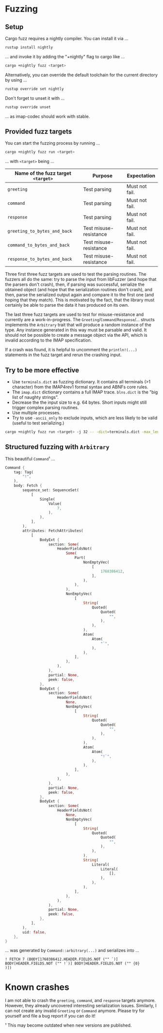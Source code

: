 # Fuzzing

## Setup

Cargo fuzz requires a nightly compiler. You can install it via ...

```sh
rustup install nightly
```

... and invoke it by adding the "+nightly" flag to cargo like ...

```sh
cargo +nightly fuzz <target>
```

Alternatively, you can override the default toolchain for the current directory by using ...

```sh
rustup override set nightly
```

Don't forget to unset it with ...

```sh
rustup override unset
```

... as imap-codec should work with stable.

## Provided fuzz targets

You can start the fuzzing process by running ...

```sh
cargo +nightly fuzz run <target>
```

... with `<target>` being ...

| Name of the fuzz target `<target>` | Purpose                | Expectation    |
|------------------------------------|------------------------|----------------|
| `greeting`                         | Test parsing           | Must not fail. |
| `command`                          | Test parsing           | Must not fail. |
| `response`                         | Test parsing           | Must not fail. |
| `greeting_to_bytes_and_back`       | Test misuse-resistance | Must not fail. |
| `command_to_bytes_and_back`        | Test misuse-resistance | Must not fail. |
| `response_to_bytes_and_back`       | Test misuse-resistance | Must not fail. |

Three first three fuzz targets are used to test the parsing routines.
The fuzzers all do the same: try to parse the input from libFuzzer (and hope that the parsers don't crash), then,
if parsing was successful, serialize the obtained object (and hope that the serialization routines don't crash), and then,
parse the serialized output again and compare it to the first one (and hoping that they match).
This is motivated by the fact, that the library must certainly be able to parse the data it has produced on its own.

The last three fuzz targets are used to test for misuse-resistance and currently are a work-in-progress.
The `Greeting`/`Command`/`Response`/... structs implements the `Arbitrary` trait that will produce a random instance of the type.
Any instance generated in this way must be parsable and valid.
It should not be possible to create a message object via the API, which is invalid according to the IMAP specification.

If a crash was found, it is helpful to uncomment the `println!(...)` statements in the fuzz target and rerun the crashing input. 

## Try to be more effective

* Use `terminals.dict` as fuzzing dictionary. It contains all terminals (>1 character) from the IMAP4rev1 formal syntax and ABNFs core rules.
* The `imap.dict` dictionary contains a full IMAP trace. `blns.dict` is the "big list of naughty strings".
* Decrease the the input size to e.g. 64 bytes. Short inputs might still trigger complex parsing routines.
* Use multiple processes.
* Try to use `-ascii_only` to exclude inputs, which are less likely to be valid (useful to test serializing.)

```sh
cargo +nightly fuzz run <target> -j 32 -- -dict=terminals.dict -max_len=64 -only_ascii=1
```

## Structured fuzzing with `Arbitrary`

This beautiful `Command`¹ ...

```rust
Command {
    tag: Tag(
        "!",
    ),
    body: Fetch {
        sequence_set: SequenceSet(
            [
                Single(
                    Value(
                        7,
                    ),
                ),
            ],
        ),
        attributes: FetchAttributes(
            [
                BodyExt {
                    section: Some(
                        HeaderFieldsNot(
                            Some(
                                Part(
                                    NonEmptyVec(
                                        [
                                            1768386412,
                                        ],
                                    ),
                                ),
                            ),
                            NonEmptyVec(
                                [
                                    String(
                                        Quoted(
                                            Quoted(
                                                "",
                                            ),
                                        ),
                                    ),
                                    Atom(
                                        Atom(
                                            "`",
                                        ),
                                    ),
                                ],
                            ),
                        ),
                    ),
                    partial: None,
                    peek: false,
                },
                BodyExt {
                    section: Some(
                        HeaderFieldsNot(
                            None,
                            NonEmptyVec(
                                [
                                    String(
                                        Quoted(
                                            Quoted(
                                                "",
                                            ),
                                        ),
                                    ),
                                    Atom(
                                        Atom(
                                            "!`",
                                        ),
                                    ),
                                ],
                            ),
                        ),
                    ),
                    partial: None,
                    peek: false,
                },
                BodyExt {
                    section: Some(
                        HeaderFieldsNot(
                            None,
                            NonEmptyVec(
                                [
                                    String(
                                        Quoted(
                                            Quoted(
                                                "",
                                            ),
                                        ),
                                    ),
                                    String(
                                        Literal(
                                            Literal(
                                                [],
                                            ),
                                        ),
                                    ),
                                ],
                            ),
                        ),
                    ),
                    partial: None,
                    peek: false,
                },
            ],
        ),
        uid: false,
    },
}
```

... was generated by `Command::arbitrary(...)` and serializes into ...


```imap
! FETCH 7 (BODY[1768386412.HEADER.FIELDS.NOT ("" `)] BODY[HEADER.FIELDS.NOT ("" !`)] BODY[HEADER.FIELDS.NOT ("" {0}
)])
```

# Known crashes

I am not able to crash the `greeting`, `command`, and `response` targets anymore.
However, they already uncovered interesting serialization issues.
Similarly, I can not create any invalid `Greeting` or `Command` anymore.
Please try for yourself and file a bug report if you can do it!

¹ This may become outdated when new versions are published.
